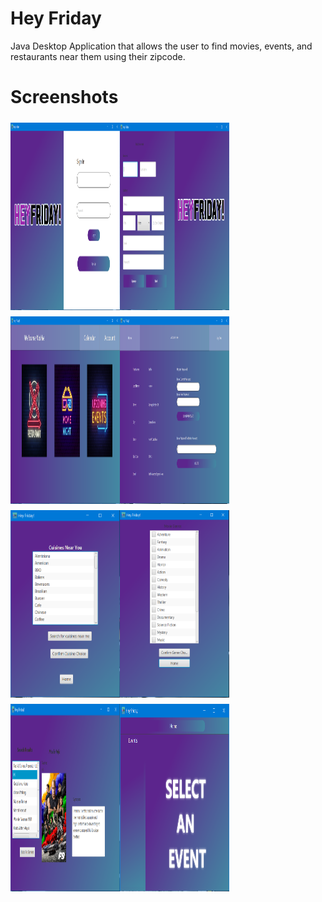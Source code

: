 # Hey Friday

Java Desktop Application that allows the user to find movies, events, and restaurants near them using their zipcode.

# Screenshots

<img src="/screenshots/LogIn.png" vspace="5"   align= "left" height="300" width="175">
<img src="/screenshots/SignUp.png" vspace="5"   align= "left" height="300" width="175">
<img src="/screenshots/Home.png" vspace="5"   align= "left" height="300" width="175">
<img src="/screenshots/Account.png" vspace="5"   align= "left" height="300" width="175">
<img src="/screenshots/CuisineSearch.png" vspace="5"   align= "left" height="300" width="175">
<img src="/screenshots/MovieSearch.png" vspace="5"   align= "left" height="300" width="175">
<img src="/screenshots/MovieResult.png" vspace="5"   align= "left" height="300" width="175">
<img src="/screenshots/Events.png" vspace="5"   align= "left" height="300" width="175">
